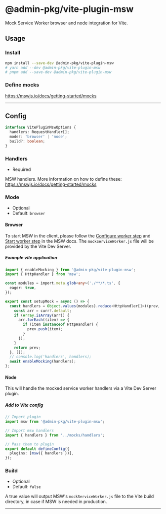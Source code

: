 # @admin-pkg/vite-plugin-msw

Mock Service Worker browser and node integration for Vite.

## Usage

### Install

```sh
npm install --save-dev @admin-pkg/vite-plugin-msw
# yarn add --dev @admin-pkg/vite-plugin-msw
# pnpm add --save-dev @admin-pkg/vite-plugin-msw
```

### Define mocks

https://mswjs.io/docs/getting-started/mocks

---

## Config

```ts
interface VitePluginMswOptions {
  handlers: RequestHandler[];
  mode?: 'browser' | 'node';
  build?: boolean;
}
```

### Handlers

- Required

MSW handlers. More information on how to define these: https://mswjs.io/docs/getting-started/mocks

### Mode

- Optional
- Default: `browser`

#### Browser

To start MSW in the client, please follow the [Configure worker step](https://mswjs.io/docs/getting-started/integrate/browser#configure-worker) and [Start worker step](https://mswjs.io/docs/getting-started/integrate/browser#start-worker) in the MSW docs. The `mockServiceWorker.js` file will be provided by the Vite Dev Server.

##### Example vite application

```ts
import { enableMocking } from '@admin-pkg/vite-plugin-msw';
import { HttpHandler } from 'msw';

const modules = import.meta.glob<any>('./**/*.ts', {
  eager: true,
});

export const setupMock = async () => {
  const handlers = Object.values(modules).reduce<HttpHandler[]>((prev, curr) => {
    const arr = curr?.default;
    if (Array.isArray(arr)) {
      arr.forEach((item) => {
        if (item instanceof HttpHandler) {
          prev.push(item);
        }
      });
    }
    return prev;
  }, []);
  // console.log('handlers', handlers);
  await enableMocking(handlers);
};
```

#### Node

This will handle the mocked service worker handlers via a Vite Dev Server plugin.

##### Add to Vite config

```ts
// Import plugin
import msw from '@admin-pkg/vite-plugin-msw';

// Import msw handlers
import { handlers } from '../mocks/handlers';

// Pass them to plugin
export default defineConfig({
  plugins: [msw({ handlers })],
});
```

### Build

- Optional
- Default: `false`

A true value will output MSW's `mockServiceWorker.js` file to the Vite build directory, in case if MSW is needed in production.

---
